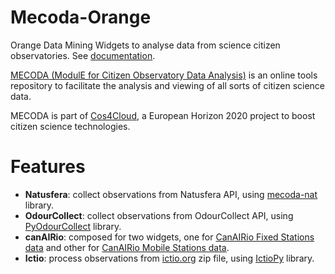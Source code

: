 # Mecoda-Orange
Orange Data Mining Widgets to analyse data from science citizen observatories.
See [documentation](https://github.com/eosc-cos4cloud/mecoda-orange).

[MECODA (ModulE for Citizen Observatory Data Analysis)](https://cos4cloud-eosc.eu/services/mecoda-data-analysis-package/) is an online tools repository to facilitate the analysis and viewing of all sorts of citizen science data.

MECODA is part of [Cos4Cloud](https://cos4cloud-eosc.eu/), a European Horizon 2020 project to boost citizen science technologies.

# Features
* **Natusfera**: collect observations from Natusfera API, using [mecoda-nat]() library.
* **OdourCollect**: collect observations from OdourCollect API, using [PyOdourCollect](https://pypi.org/project/pyodourcollect/) library.
* **canAIRio**: composed for two widgets, one for [CanAIRio Fixed Stations data](https://canair.io/docs/fixed_stations_api_en.html) and other for [CanAIRio Mobile Stations data](https://canair.io/docs/mobile_api_en.html).
* **Ictio**: process observations from [ictio.org](https://ictio.org) zip file, using [IctioPy](https://github.com/ScienceForChange/IctioPy) library.

